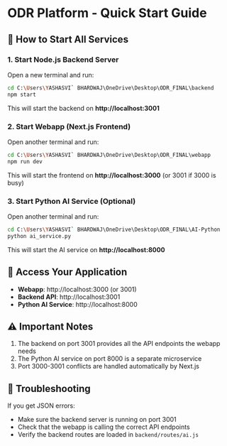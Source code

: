 # ODR Platform - Quick Start Guide

## 🚀 How to Start All Services

### 1. Start Node.js Backend Server
Open a new terminal and run:
```bash
cd C:\Users\YASHASVI` BHARDWAJ\OneDrive\Desktop\ODR_FINAL\backend
npm start
```
This will start the backend on **http://localhost:3001**

### 2. Start Webapp (Next.js Frontend)  
Open another terminal and run:
```bash
cd C:\Users\YASHASVI` BHARDWAJ\OneDrive\Desktop\ODR_FINAL\webapp
npm run dev
```
This will start the frontend on **http://localhost:3000** (or 3001 if 3000 is busy)

### 3. Start Python AI Service (Optional)
Open another terminal and run:
```bash
cd C:\Users\YASHASVI` BHARDWAJ\OneDrive\Desktop\ODR_FINAL\AI-Python
python ai_service.py
```
This will start the AI service on **http://localhost:8000**

## 📱 Access Your Application

- **Webapp**: http://localhost:3000 (or 3001)
- **Backend API**: http://localhost:3001
- **Python AI Service**: http://localhost:8000

## ⚠️ Important Notes

1. The backend on port 3001 provides all the API endpoints the webapp needs
2. The Python AI service on port 8000 is a separate microservice
3. Port 3000-3001 conflicts are handled automatically by Next.js

## 🐛 Troubleshooting

If you get JSON errors:
- Make sure the backend server is running on port 3001
- Check that the webapp is calling the correct API endpoints
- Verify the backend routes are loaded in `backend/routes/ai.js`

